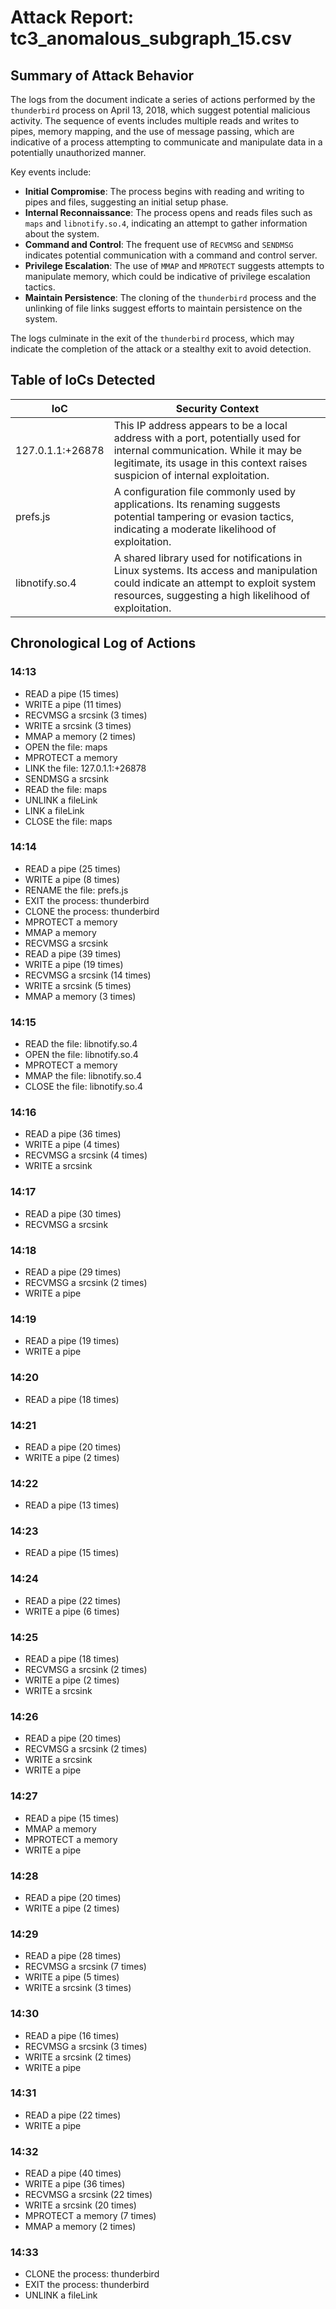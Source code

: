 # Attack Report: tc3_anomalous_subgraph_15.csv

## Summary of Attack Behavior

The logs from the document indicate a series of actions performed by the `thunderbird` process on April 13, 2018, which suggest potential malicious activity. The sequence of events includes multiple reads and writes to pipes, memory mapping, and the use of message passing, which are indicative of a process attempting to communicate and manipulate data in a potentially unauthorized manner.

Key events include:
- **Initial Compromise**: The process begins with reading and writing to pipes and files, suggesting an initial setup phase.
- **Internal Reconnaissance**: The process opens and reads files such as `maps` and `libnotify.so.4`, indicating an attempt to gather information about the system.
- **Command and Control**: The frequent use of `RECVMSG` and `SENDMSG` indicates potential communication with a command and control server.
- **Privilege Escalation**: The use of `MMAP` and `MPROTECT` suggests attempts to manipulate memory, which could be indicative of privilege escalation tactics.
- **Maintain Persistence**: The cloning of the `thunderbird` process and the unlinking of file links suggest efforts to maintain persistence on the system.

The logs culminate in the exit of the `thunderbird` process, which may indicate the completion of the attack or a stealthy exit to avoid detection.

## Table of IoCs Detected

| IoC                     | Security Context                                                                                     |
|-------------------------|-----------------------------------------------------------------------------------------------------|
| 127.0.1.1:+26878       | This IP address appears to be a local address with a port, potentially used for internal communication. While it may be legitimate, its usage in this context raises suspicion of internal exploitation. |
| prefs.js                | A configuration file commonly used by applications. Its renaming suggests potential tampering or evasion tactics, indicating a moderate likelihood of exploitation. |
| libnotify.so.4         | A shared library used for notifications in Linux systems. Its access and manipulation could indicate an attempt to exploit system resources, suggesting a high likelihood of exploitation. |

## Chronological Log of Actions

### 14:13
- READ a pipe (15 times)
- WRITE a pipe (11 times)
- RECVMSG a srcsink (3 times)
- WRITE a srcsink (3 times)
- MMAP a memory (2 times)
- OPEN the file: maps
- MPROTECT a memory
- LINK the file: 127.0.1.1:+26878
- SENDMSG a srcsink
- READ the file: maps
- UNLINK a fileLink
- LINK a fileLink
- CLOSE the file: maps

### 14:14
- READ a pipe (25 times)
- WRITE a pipe (8 times)
- RENAME the file: prefs.js
- EXIT the process: thunderbird
- CLONE the process: thunderbird
- MPROTECT a memory
- MMAP a memory
- RECVMSG a srcsink
- READ a pipe (39 times)
- WRITE a pipe (19 times)
- RECVMSG a srcsink (14 times)
- WRITE a srcsink (5 times)
- MMAP a memory (3 times)

### 14:15
- READ the file: libnotify.so.4
- OPEN the file: libnotify.so.4
- MPROTECT a memory
- MMAP the file: libnotify.so.4
- CLOSE the file: libnotify.so.4

### 14:16
- READ a pipe (36 times)
- WRITE a pipe (4 times)
- RECVMSG a srcsink (4 times)
- WRITE a srcsink

### 14:17
- READ a pipe (30 times)
- RECVMSG a srcsink

### 14:18
- READ a pipe (29 times)
- RECVMSG a srcsink (2 times)
- WRITE a pipe

### 14:19
- READ a pipe (19 times)
- WRITE a pipe

### 14:20
- READ a pipe (18 times)

### 14:21
- READ a pipe (20 times)
- WRITE a pipe (2 times)

### 14:22
- READ a pipe (13 times)

### 14:23
- READ a pipe (15 times)

### 14:24
- READ a pipe (22 times)
- WRITE a pipe (6 times)

### 14:25
- READ a pipe (18 times)
- RECVMSG a srcsink (2 times)
- WRITE a pipe (2 times)
- WRITE a srcsink

### 14:26
- READ a pipe (20 times)
- RECVMSG a srcsink (2 times)
- WRITE a srcsink
- WRITE a pipe

### 14:27
- READ a pipe (15 times)
- MMAP a memory
- MPROTECT a memory
- WRITE a pipe

### 14:28
- READ a pipe (20 times)
- WRITE a pipe (2 times)

### 14:29
- READ a pipe (28 times)
- RECVMSG a srcsink (7 times)
- WRITE a pipe (5 times)
- WRITE a srcsink (3 times)

### 14:30
- READ a pipe (16 times)
- RECVMSG a srcsink (3 times)
- WRITE a srcsink (2 times)
- WRITE a pipe

### 14:31
- READ a pipe (22 times)
- WRITE a pipe

### 14:32
- READ a pipe (40 times)
- WRITE a pipe (36 times)
- RECVMSG a srcsink (22 times)
- WRITE a srcsink (20 times)
- MPROTECT a memory (7 times)
- MMAP a memory (2 times)

### 14:33
- CLONE the process: thunderbird
- EXIT the process: thunderbird
- UNLINK a fileLink